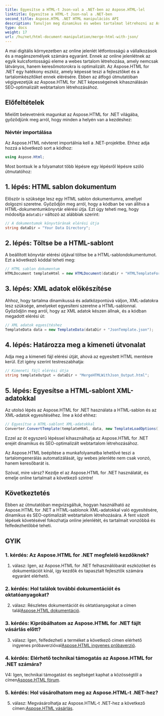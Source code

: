 ```yaml
---
title: Egyesítse a HTML-t Json-val a .NET-ben az Aspose.HTML-lel
linktitle: Egyesítse a HTML-t Json-nal a .NET-ben
second_title: Aspose.HTML .NET HTML manipulációs API
description: Tanuljon meg dinamikus és webes tartalmat létrehozni az Aspose.HTML for .NET használatával. Erősítse meg online jelenlétét, és vonja be közönségét.
type: docs
weight: 17
url: /hu/net/html-document-manipulation/merge-html-with-json/
---
```


A mai digitális környezetben az online jelenlét létfontosságú a vállalkozások és a magánszemélyek számára egyaránt. Ennek az online jelenlétnek az egyik kulcsfontosságú eleme a webes tartalom létrehozása, amely nemcsak látványos, hanem keresőmotorokra is optimalizált. Az Aspose.HTML for .NET egy hatékony eszköz, amely képessé teszi a fejlesztőket és a tartalomkészítőket ennek elérésére. Ebben az átfogó útmutatóban végigvezetjük az Aspose.HTML for .NET képességeinek kihasználásán SEO-optimalizált webtartalom létrehozásához. 

## Előfeltételek

Mielőtt belevetnénk magunkat az Aspose.HTML for .NET világába, győződjünk meg arról, hogy minden a helyén van a kezdéshez:

### Névtér importálása

Az Aspose.HTML névteret importálnia kell a .NET-projektbe. Ehhez adja hozzá a következő sort a kódhoz:

```csharp
using Aspose.Html;
```

Most bontsuk le a folyamatot több lépésre egy lépésről lépésre szóló útmutatóhoz:

## 1. lépés: HTML sablon dokumentum

 Először is szüksége lesz egy HTML sablon dokumentumra, amellyel dolgozni szeretne. Győződjön meg arról, hogy a kódban be van állítva a HTML-dokumentumkönyvtár elérési útja. Ezt úgy teheti meg, hogy módosítja a`dataDir` változó az alábbiak szerint:

```csharp
// A dokumentumok könyvtárának elérési útja
string dataDir = "Your Data Directory";
```

## 2. lépés: Töltse be a HTML-sablont

A beállított könyvtár elérési útjával töltse be a HTML-sablondokumentumot. Ezt a következő kóddal teheti meg:

```csharp
// HTML sablon dokumentum
HTMLDocument templateHtml = new HTMLDocument(dataDir + "HTMLTemplateForJson.html");
```

## 3. lépés: XML adatok előkészítése

Ahhoz, hogy tartalma dinamikussá és adatközpontúvá váljon, XML-adatokra lesz szüksége, amelyeket egyesíteni szeretne a HTML-sablonnal. Győződjön meg arról, hogy az XML adatok készen állnak, és a kódban megadott elérési út:

```csharp
// XML adatok egyesítéshez
TemplateData data = new TemplateData(dataDir + "JsonTemplate.json");
```

## 4. lépés: Határozza meg a kimeneti útvonalat

Adja meg a kimeneti fájl elérési útját, ahová az egyesített HTML mentésre kerül. Ezt igény szerint testreszabhatja:

```csharp
// Kimeneti fájl elérési útja
string templateOutput = dataDir + "MergeHTMLWithJson_Output.html";
```

## 5. lépés: Egyesítse a HTML-sablont XML-adatokkal

Az utolsó lépés az Aspose.HTML for .NET használata a HTML-sablon és az XML-adatok egyesítéséhez. Íme a kód ehhez:

```csharp
// Egyesítse a HTML-sablont XML-adatokkal
Converter.ConvertTemplate(templateHtml, data, new TemplateLoadOptions(), templateOutput);
```

Ezzel az öt egyszerű lépéssel kihasználhatja az Aspose.HTML for .NET erejét dinamikus és SEO-optimalizált webtartalom létrehozásához. 

Az Aspose.HTML beépítése a munkafolyamatba lehetővé teszi a tartalomgenerálás automatizálását, így webes jelenléte nem csak vonzó, hanem keresőbarát is. 

Szóval, mire vársz? Kezdje el az Aspose.HTML for .NET használatát, és emelje online tartalmait a következő szintre!

## Következtetés

Ebben az útmutatóban megvizsgáltuk, hogyan használható az Aspose.HTML for .NET a HTML-sablonok XML-adatokkal való egyesítésére, dinamikus és SEO-optimalizált webtartalom létrehozására. A fent vázolt lépések követésével fokozhatja online jelenlétét, és tartalmait vonzóbbá és felfedezhetőbbé teheti.

## GYIK

### 1. kérdés: Az Aspose.HTML for .NET megfelelő kezdőknek?

1. válasz: Igen, az Aspose.HTML for .NET felhasználóbarát eszközöket és dokumentációt kínál, így kezdők és tapasztalt fejlesztők számára egyaránt elérhető.

### 2. kérdés: Hol találok további dokumentációt és oktatóanyagokat?

 2. válasz: Részletes dokumentációt és oktatóanyagokat a címen talál[Aspose.HTML dokumentáció](https://reference.aspose.com/html/net/).

### 3. kérdés: Kipróbálhatom az Aspose.HTML for .NET fájlt vásárlás előtt?

 3. válasz: Igen, felfedezheti a terméket a következő címen elérhető ingyenes próbaverzióval[Aspose.HTML ingyenes próbaverzió](https://releases.aspose.com/).

### 4. kérdés: Elérhető technikai támogatás az Aspose.HTML for .NET számára?

 V4: Igen, technikai támogatást és segítséget kaphat a közösségtől a címen[Aspose.HTML fórum](https://forum.aspose.com/).

### 5. kérdés: Hol vásárolhatom meg az Aspose.HTML-t .NET-hez?

 5. válasz: Megvásárolhatja az Aspose.HTML-t .NET-hez a következő címen:[Aspose.HTML vásárlás](https://purchase.aspose.com/buy).